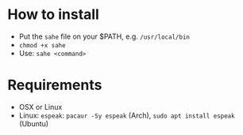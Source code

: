 # How to install
- Put the `sahe` file on your $PATH, e.g. `/usr/local/bin`
- `chmod +x sahe`
- Use: `sahe <command>`

# Requirements
- OSX or Linux
- Linux: `espeak`: `pacaur -Sy espeak` (Arch), `sudo apt install espeak` (Ubuntu)
